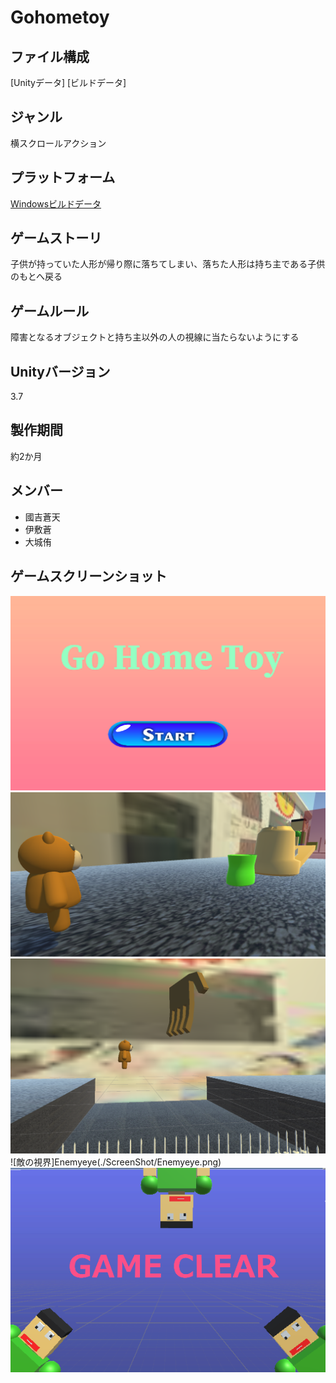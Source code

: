 # Gohometoy

## ファイル構成
[Unityデータ]
[ビルドデータ]


## ジャンル
横スクロールアクション

## プラットフォーム
[Windowsビルドデータ](https://drive.google.com/drive/u/0/folders/1ZtUIaj_LV1SG8RSJVkA41aIKeYweFNU-)

## ゲームストーリ
子供が持っていた人形が帰り際に落ちてしまい、落ちた人形は持ち主である子供のもとへ戻る

## ゲームルール
障害となるオブジェクトと持ち主以外の人の視線に当たらないようにする

## Unityバージョン
3.7

## 製作期間
約2か月

## メンバー
* 國吉蒼天
* 伊敷蒼
* 大城侑

## ゲームスクリーンショット
![タイトル画面](./ScreenShot/Title.png)
![キャラクター視点](./ScreenShot/characterperspective.png)
![敵の手](./ScreenShot/Hand.png)
![敵の視界]Enemyeye(./ScreenShot/Enemyeye.png)
![クリア画面](./ScreenShot/Clear.png)


